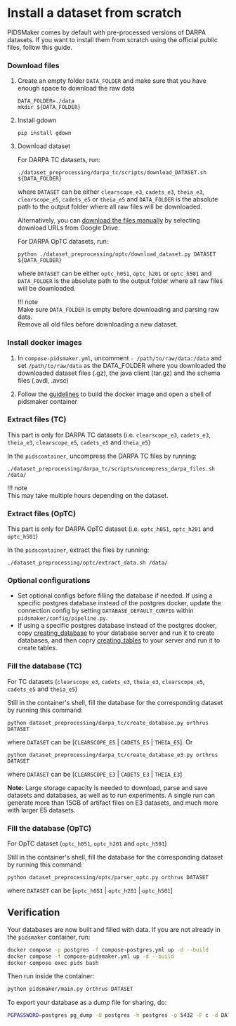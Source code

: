 # Install a dataset from scratch

PIDSMaker comes by default with pre-processed versions of DARPA datasets.
If you want to install them from scratch using the official public files, follow this guide.

### Download files

1. Create an empty folder `DATA_FOLDER` and make sure that you have enough space to download the raw data
    ```shell
    DATA_FOLDER=./data
    mkdir ${DATA_FOLDER}
    ```

2. Install gdown
    ```shell
    pip install gdown
    ```

3. Download dataset

    For DARPA TC datasets, run:

    ```shell
    ./dataset_preprocessing/darpa_tc/scripts/download_DATASET.sh ${DATA_FOLDER}
    ```
    where `DATASET` can be either `clearscope_e3`, `cadets_e3`, `theia_e3`, `clearscope_e5`, `cadets_e5` or `theia_e5` and `DATA_FOLDER` is the absolute path to the output folder where all raw files will be downloaded.

    Alternatively, you can [download the files manually](./download-files.md) by selecting download URLs from Google Drive.

    For DARPA OpTC datasets, run:
    ```shell
    python ./dataset_preprocessing/optc/download_dataset.py DATASET ${DATA_FOLDER}
    ```
    where `DATASET` can be either `optc_h051`, `optc_h201` or `optc_h501` and `DATA_FOLDER` is the absolute path to the output folder where all raw files will be downloaded.

    !!! note   
        Make sure `DATA_FOLDER` is empty before downloading and parsing raw data.   
        Remove all old files before downloading a new dataset.

### Install docker images
1. In ```compose-pidsmaker.yml```, uncomment ```- /path/to/raw/data:/data``` and set ```/path/to/raw/data``` as the DATA_FOLDER where you downloaded the downloaded dataset files (.gz), the java client (tar.gz) and the schema files (.avdl, .avsc)

2. Follow the [guidelines](./ten-minute-install.md) to build the docker image and open a shell of pidsmaker container

### Extract files (TC)
This part is only for DARPA TC datasets (i.e. `clearscope_e3`, `cadets_e3`, `theia_e3`, `clearscope_e5`, `cadets_e5` and `theia_e5`)

In the `pidscontainer`, uncompress the DARPA TC files by running:
```shell
./dataset_preprocessing/darpa_tc/scripts/uncompress_darpa_files.sh /data/
```

!!! note  
    This may take multiple hours depending on the dataset.

### Extract files (OpTC)
This part is only for DARPA OpTC dataset (i.e. `optc_h051`, `optc_h201` and `optc_h501`)

In the `pidscontainer`, extract the files by running:
```shell
./dataset_preprocessing/optc/extract_data.sh /data/
```


### Optional configurations
- Set optional configs before filling the database if needed. If using a specific postgres database instead of the postgres docker, update the connection config by setting `DATABASE_DEFAULT_CONFIG` within `pidsmaker/config/pipeline.py`.
- If using a specific postgres database instead of the postgres docker, copy [creating_database](../postgres/init-create-empty-databases.sh) to your database server and run it to create databases, and then copry [creating_tables](../postgres/init-create-databases.sh) to your server and run it to create tables.


### Fill the database (TC)

For TC datasets (`clearscope_e3`, `cadets_e3`, `theia_e3`, `clearscope_e5`, `cadets_e5` and `theia_e5`)

Still in the container's shell, fill the database for the corresponding dataset by running this command:

```shell
python dataset_preprocessing/darpa_tc/create_database.py orthrus DATASET
```
where `DATASET` can be [`CLEARSCOPE_E5` | `CADETS_E5` | `THEIA_E5`]. 
Or 
```shell
python dataset_preprocessing/darpa_tc/create_database_e3.py orthrus DATASET
```
where `DATASET` can be [`CLEARSCOPE_E3` | `CADETS_E3` | `THEIA_E3`]

**Note:** Large storage capacity is needed to download, parse and save datasets and databases, as well as to run experiments. A single run can generate more than 15GB of artifact files on E3 datasets, and much more with larger E5 datasets.

### Fill the database (OpTC)
For OpTC dataset (`optc_h051`, `optc_h201` and `optc_h501`)

Still in the container's shell, fill the database for the corresponding dataset by running this command:
```shell
python dataset_preprocessing/optc/parser_optc.py orthrus DATASET
```
where `DATASET` can be [`optc_h051` | `optc_h201` | `optc_h501`]

## Verification
Your databases are now built and filled with data. 
If you are not already in the `pidsmaker` container, run:

```sh
docker compose -p postgres -f compose-postgres.yml up -d --build
docker compose -f compose-pidsmaker.yml up -d --build
docker compose exec pids bash
```

Then run inside the container:

```sh
python pidsmaker/main.py orthrus DATASET
```

To export your database as a dump file for sharing, do:
```sh
PGPASSWORD=postgres pg_dump -U postgres -h postgres -p 5432 -F c -d DATASET -f DATASET.dump
```
